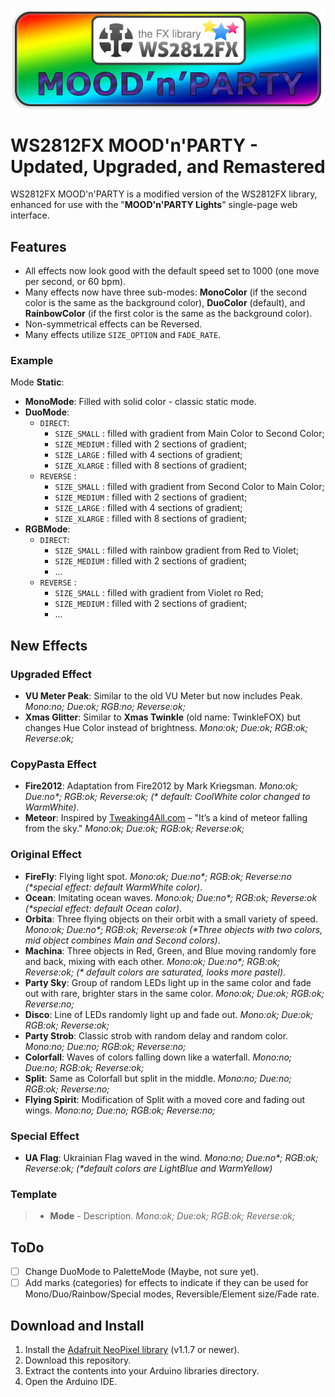 <p align="center"> <img src="https://github.com/BlockThor/WS2812FX_MOODnPARTY_Edition/blob/main/WS2812FX_MnP_logo.png" align="center" width="500"/> </p>

# WS2812FX MOOD'n'PARTY - Updated, Upgraded, and Remastered

WS2812FX MOOD'n'PARTY is a modified version of the WS2812FX library, enhanced for use with the "**MOOD'n'PARTY Lights**" single-page web interface.

## Features

- All effects now look good with the default speed set to 1000 (one move per second, or 60 bpm).
- Many effects now have three sub-modes: **MonoColor** (if the second color is the same as the background color), **DuoColor** (default), and **RainbowColor** (if the first color is the same as the background color).
- Non-symmetrical effects can be Reversed.
- Many effects utilize `SIZE_OPTION` and `FADE_RATE`.

### Example
Mode **Static**: 
- **MonoMode**: Filled with solid color - classic static mode.
- **DuoMode**: 
  * `DIRECT`: 
    + `SIZE_SMALL` : filled with gradient from Main Color to Second Color;
    + `SIZE_MEDIUM` : filled with 2 sections of gradient;
    + `SIZE_LARGE` : filled with 4 sections of gradient;
    + `SIZE_XLARGE` : filled with 8 sections of gradient;
  * `REVERSE` : 
    + `SIZE_SMALL` : filled with gradient from Second Color to Main Color;
    + `SIZE_MEDIUM` : filled with 2 sections of gradient;
    + `SIZE_LARGE` : filled with 4 sections of gradient;
    + `SIZE_XLARGE` : filled with 8 sections of gradient;
- **RGBMode**: 
  * `DIRECT`: 
    + `SIZE_SMALL` : filled with rainbow gradient from Red to Violet;
    + `SIZE_MEDIUM` : filled with 2 sections of gradient;
    + ...
  * `REVERSE` : 
    + `SIZE_SMALL` : filled with gradient from Violet ro Red;
    + `SIZE_MEDIUM` : filled with 2 sections of gradient;
    + ...

## New Effects

### Upgraded Effect

- **VU Meter Peak**: Similar to the old VU Meter but now includes Peak. _Mono:no; Due:ok; RGB:no; Reverse:ok;_
- **Xmas Glitter**: Similar to **Xmas Twinkle** (old name: TwinkleFOX) but changes Hue Color instead of brightness. _Mono:ok; Due:ok; RGB:ok; Reverse:ok;_

### CopyPasta Effect

- **Fire2012**: Adaptation from Fire2012 by Mark Kriegsman. _Mono:ok; Due:no*; RGB:ok; Reverse:ok; (* default: CoolWhite color changed to WarmWhite)_.
- **Meteor**: Inspired by [Tweaking4All.com](https://www.tweaking4all.com/hardware/arduino/adruino-led-strip-effects/#LEDStripEffectMeteorRain) – "It’s a kind of meteor falling from the sky." _Mono:ok; Due:ok; RGB:ok; Reverse:ok;_

### Original Effect

- **FireFly**: Flying light spot. _Mono:ok; Due:no*; RGB:ok; Reverse:no (*special effect: default WarmWhite color)_.
- **Ocean**: Imitating ocean waves. _Mono:ok; Due:no*; RGB:ok; Reverse:ok (*special effect: default Ocean color)_.
- **Orbita**: Three flying objects on their orbit with a small variety of speed. _Mono:ok; Due:no*; RGB:ok; Reverse:ok (*Three objects with two colors, mid object combines Main and Second colors)_.
- **Machina**: Three objects in Red, Green, and Blue moving randomly fore and back, mixing with each other. _Mono:ok; Due:no*; RGB:ok; Reverse:ok; (* default colors are saturated, looks more pastel)_.
- **Party Sky**: Group of random LEDs light up in the same color and fade out with rare, brighter stars in the same color. _Mono:ok; Due:ok; RGB:ok; Reverse:no;_
- **Disco**: Line of LEDs randomly light up and fade out. _Mono:ok; Due:ok; RGB:ok; Reverse:ok;_
- **Party Strob**: Classic strob with random delay and random color. _Mono:no; Due:no; RGB:ok; Reverse:no;_
- **Colorfall**: Waves of colors falling down like a waterfall. _Mono:no; Due:no; RGB:ok; Reverse:ok;_
- **Split**: Same as Colorfall but split in the middle. _Mono:no; Due:no; RGB:ok; Reverse:no;_
- **Flying Spirit**: Modification of Split with a moved core and fading out wings. _Mono:no; Due:no; RGB:ok; Reverse:no;_

### Special Effect

- **UA Flag**: Ukrainian Flag waved in the wind. _Mono:no; Due:no*; RGB:ok; Reverse:ok; (*default colors are LightBlue and WarmYellow)_

### Template

>- **Mode** - Description. _Mono:ok; Due:ok; RGB:ok; Reverse:ok;_

## ToDo

- [ ] Change DuoMode to PaletteMode (Maybe, not sure yet).
- [ ] Add marks (categories) for effects to indicate if they can be used for Mono/Duo/Rainbow/Special modes, Reversible/Element size/Fade rate.

## Download and Install

1. Install the [Adafruit NeoPixel library](https://github.com/adafruit/Adafruit_NeoPixel) (v1.1.7 or newer).
2. Download this repository.
3. Extract the contents into your Arduino libraries directory.
4. Open the Arduino IDE.
